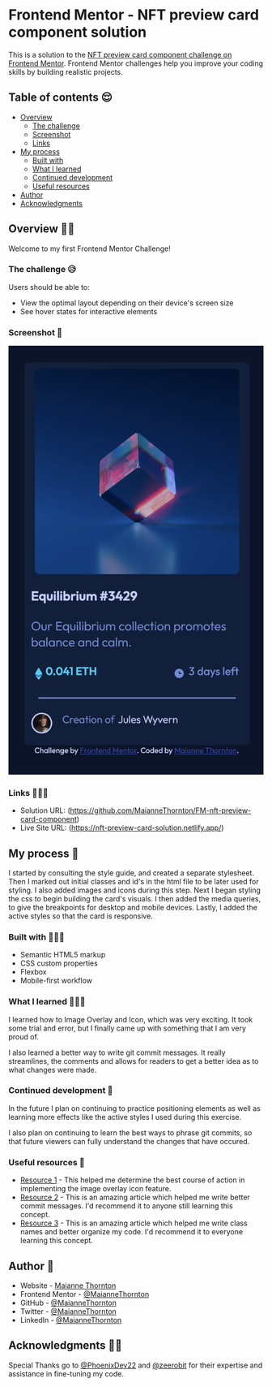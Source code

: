 # Frontend Mentor - NFT preview card component solution

This is a solution to the [NFT preview card component challenge on Frontend Mentor](https://www.frontendmentor.io/challenges/nft-preview-card-component-SbdUL_w0U). Frontend Mentor challenges help you improve your coding skills by building realistic projects. 

## Table of contents 😌

- [Overview](#overview)
  - [The challenge](#the-challenge)
  - [Screenshot](#screenshot)
  - [Links](#links)
- [My process](#my-process)
  - [Built with](#built-with)
  - [What I learned](#what-i-learned)
  - [Continued development](#continued-development)
  - [Useful resources](#useful-resources)
- [Author](#author)
- [Acknowledgments](#acknowledgments)


## Overview 👋🏾
Welcome to my first Frontend Mentor Challenge!

### The challenge 😥

Users should be able to:

- View the optimal layout depending on their device's screen size
- See hover states for interactive elements

### Screenshot 🌇

![](./screenshot.png)

### Links 👩🏾‍💻

- Solution URL: (https://github.com/MaianneThornton/FM-nft-preview-card-component)
- Live Site URL: (https://nft-preview-card-solution.netlify.app/)

## My process 💭
I started by consulting the style guide, and created a separate stylesheet. Then I marked out initial classes and id's in the html file to be later used for styling. I also added images and icons during this step. Next I began styling the css to begin building the card's visuals. I then added the media queries, to give the breakpoints for desktop and mobile devices. Lastly, I added the active styles so that the card is responsive.

### Built with 👷🏾‍♀️

- Semantic HTML5 markup
- CSS custom properties
- Flexbox
- Mobile-first workflow

### What I learned 👩🏾‍🏫

I learned how to Image Overlay and Icon, which was very exciting. It took some trial and error, but I finally came up with something that I am very proud of.

I also learned a better way to write git commit messages. It really streamlines, the comments and allows for readers to get a better idea as to what changes were made.
### Continued development 🔮

In the future I plan on continuing to practice positioning elements as well as learning more effects like the active styles I used during this exercise.

I also plan on continuing to learn the best ways to phrase git commits, so that future viewers can fully understand the changes that have occured.



### Useful resources 📖

- [Resource 1](https://www.w3schools.com/howto/howto_css_image_overlay_icon.asp) - This helped me determine the best course of action in implementing the image overlay icon feature.
- [Resource 2](https://www.freecodecamp.org/news/how-to-write-better-git-commit-messages/) - This is an amazing article which helped me write better commit messages. I'd recommend it to anyone still learning this concept.
- [Resource 3](https://9elements.com/bem-cheat-sheet/) - This is an amazing article which helped me write class names and better organize my code. I'd recommend it to everyone learning this concept.



## Author 🔎

- Website - [Maianne Thornton](https://www.maiannethornton.com/)
- Frontend Mentor - [@MaianneThornton](https://www.frontendmentor.io/profile/MaianneThornton)
- GitHub - [@MaianneThornton](GitHub.com/MaianneThornton)
- Twitter - [@MaianneThornton](https://twitter.com/MaianneThornton)
- LinkedIn - [@MaianneThornton](https://www.linkedin.com/in/maiannethornton/)

## Acknowledgments 🙏🏾
Special Thanks go to [@PhoenixDev22](https://www.frontendmentor.io/profile/PhoenixDev22) and [@zeerobit](https://www.frontendmentor.io/profile/zeerobit) for their expertise and assistance in fine-tuning my code.